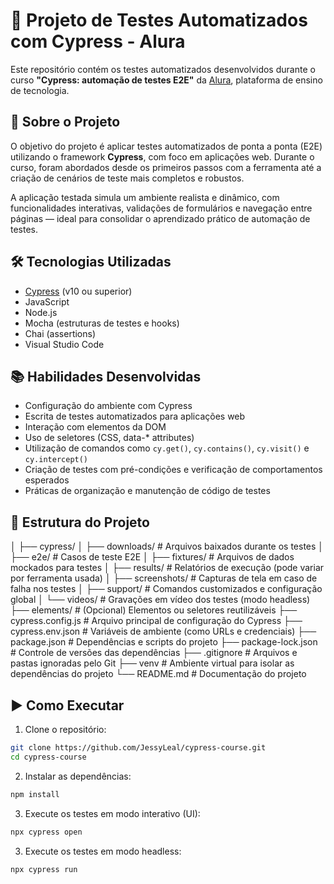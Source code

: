 # 🧪 Projeto de Testes Automatizados com Cypress - Alura

Este repositório contém os testes automatizados desenvolvidos durante o curso **"Cypress: automação de testes E2E"** da [Alura](https://www.alura.com.br/), plataforma de ensino de tecnologia.

## 🚀 Sobre o Projeto

O objetivo do projeto é aplicar testes automatizados de ponta a ponta (E2E) utilizando o framework **Cypress**, com foco em aplicações web. Durante o curso, foram abordados desde os primeiros passos com a ferramenta até a criação de cenários de teste mais completos e robustos.

A aplicação testada simula um ambiente realista e dinâmico, com funcionalidades interativas, validações de formulários e navegação entre páginas — ideal para consolidar o aprendizado prático de automação de testes.

## 🛠️ Tecnologias Utilizadas

- [Cypress](https://www.cypress.io/) (v10 ou superior)
- JavaScript
- Node.js
- Mocha (estruturas de testes e hooks)
- Chai (assertions)
- Visual Studio Code

## 📚 Habilidades Desenvolvidas

- Configuração do ambiente com Cypress
- Escrita de testes automatizados para aplicações web
- Interação com elementos da DOM
- Uso de seletores (CSS, data-* attributes)
- Utilização de comandos como `cy.get()`, `cy.contains()`, `cy.visit()` e `cy.intercept()`
- Criação de testes com pré-condições e verificação de comportamentos esperados
- Práticas de organização e manutenção de código de testes

## 📂 Estrutura do Projeto

│ ├── cypress/ 
│ ├── downloads/ # Arquivos baixados durante os testes 
│ ├── e2e/ # Casos de teste E2E 
│ ├── fixtures/ # Arquivos de dados mockados para testes 
│ ├── results/ # Relatórios de execução (pode variar por ferramenta usada) 
│ ├── screenshots/ # Capturas de tela em caso de falha nos testes 
│ ├── support/ # Comandos customizados e configuração global 
│ └── videos/ # Gravações em vídeo dos testes (modo headless) 
├── elements/ # (Opcional) Elementos ou seletores reutilizáveis 
├── cypress.config.js # Arquivo principal de configuração do Cypress 
├── cypress.env.json # Variáveis de ambiente (como URLs e credenciais) 
├── package.json # Dependências e scripts do projeto 
├── package-lock.json # Controle de versões das dependências 
├── .gitignore # Arquivos e pastas ignoradas pelo Git 
├── venv # Ambiente virtual para isolar as dependências do projeto
└── README.md # Documentação do projeto


## ▶️ Como Executar

1. Clone o repositório:

```bash
git clone https://github.com/JessyLeal/cypress-course.git
cd cypress-course
```

2. Instalar as dependências:
```bash
npm install
```

3. Execute os testes em modo interativo (UI):
```bash
npx cypress open
```

3. Execute os testes em modo headless:
```bash
npx cypress run
```